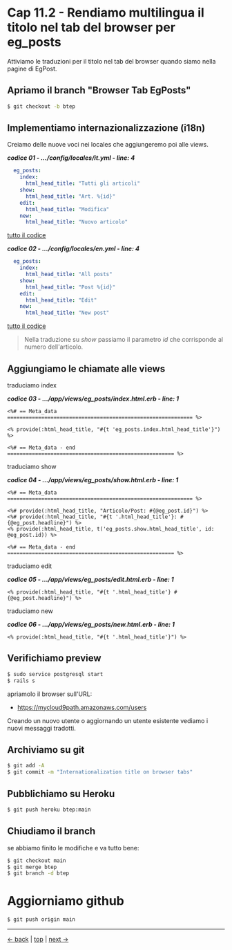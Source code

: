 # <a name="top"></a> Cap 11.2 - Rendiamo multilingua il titolo nel tab del browser per eg_posts

Attiviamo le traduzioni per il titolo nel tab del browser quando siamo nella pagine di EgPost.



## Apriamo il branch "Browser Tab EgPosts"

```bash
$ git checkout -b btep
```



## Implementiamo internazionalizzazione (i18n)

Creiamo delle nuove voci nei locales che aggiungeremo poi alle views.

***codice 01 - .../config/locales/it.yml - line: 4***

```yaml
  eg_posts:
    index:
      html_head_title: "Tutti gli articoli"
    show:
      html_head_title: "Art. %{id}"
    edit:
      html_head_title: "Modifica"
    new:
      html_head_title: "Nuovo articolo"
```

[tutto il codice](https://github.com/flaviobordonidev/leanpubabrandnewcms/blob/master/01-base/11-eg_posts/02_01-config-locales-it.yml)


***codice 02 - .../config/locales/en.yml - line: 4***

```yaml
  eg_posts:
    index:
      html_head_title: "All posts"
    show:
      html_head_title: "Post %{id}"
    edit:
      html_head_title: "Edit"
    new:
      html_head_title: "New post"
```

[tutto il codice](https://github.com/flaviobordonidev/leanpubabrandnewcms/blob/master/01-base/11-eg_posts/02_02-config-locales-en.yml)

> Nella traduzione su *show* passiamo il parametro *id* che corrisponde al numero dell'articolo.



## Aggiungiamo le chiamate alle views

traduciamo index

***codice 03 - .../app/views/eg_posts/index.html.erb - line: 1***

```html+erb
<%# == Meta_data ============================================================ %>

<% provide(:html_head_title, "#{t 'eg_posts.index.html_head_title'}") %>

<%# == Meta_data - end ====================================================== %>
```

traduciamo show

***codice 04 - .../app/views/eg_posts/show.html.erb - line: 1***

```html+erb
<%# == Meta_data ============================================================ %>

<%# provide(:html_head_title, "Articolo/Post: #{@eg_post.id}") %>
<%# provide(:html_head_title, "#{t '.html_head_title'}: #{@eg_post.headline}") %>
<% provide(:html_head_title, t('eg_posts.show.html_head_title', id: @eg_post.id)) %>

<%# == Meta_data - end ====================================================== %>
```

traduciamo edit

***codice 05 - .../app/views/eg_posts/edit.html.erb - line: 1***

```html+erb
<% provide(:html_head_title, "#{t '.html_head_title'} #{@eg_post.headline}") %>
```

traduciamo new

***codice 06 - .../app/views/eg_posts/new.html.erb - line: 1***

```html+erb
<% provide(:html_head_title, "#{t '.html_head_title'}") %>
```



## Verifichiamo preview

```bash
$ sudo service postgresql start
$ rails s
```

apriamolo il browser sull'URL:

* https://mycloud9path.amazonaws.com/users

Creando un nuovo utente o aggiornando un utente esistente vediamo i nuovi messaggi tradotti.



## Archiviamo su git

```bash
$ git add -A
$ git commit -m "Internationalization title on browser tabs"
```



## Pubblichiamo su Heroku

```bash
$ git push heroku btep:main
```



## Chiudiamo il branch

se abbiamo finito le modifiche e va tutto bene:

```bash
$ git checkout main
$ git merge btep
$ git branch -d btep
```



# Aggiorniamo github

```bash
$ git push origin main
```



---

[<- back](https://github.com/flaviobordonidev/leanpubabrandnewcms/blob/master/01-base/09-manage_users/03-browser_tab_title_users-it.md)
 | [top](#top) |
[next ->](https://github.com/flaviobordonidev/leanpubabrandnewcms/blob/master/01-base/10-users_i18n/02-users_form_i18n-it.md)
